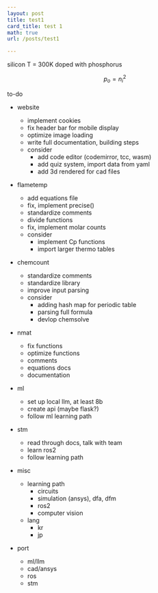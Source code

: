```yaml
---
layout: post
title: test1
card_title: test 1
math: true
url: /posts/test1

---
```


silicon
T = 300K
doped with phosphorus


$$p_o={n_i^2}$$



to-do
- website
  - implement cookies
  - fix header bar for mobile display
  - optimize image loading
  - write full documentation, building steps
  - consider
    - add code editor (codemirror, tcc, wasm)
    - add quiz system, import data from yaml
    - add 3d rendered for cad files

- flametemp
  - add equations file
  - fix, implement precise()
  - standardize comments
  - divide functions
  - fix, implement molar counts
  - consider
    - implement Cp functions
    - import larger thermo tables

- chemcount
  - standardize comments
  - standardize library
  - improve input parsing
  - consider
    - adding hash map for periodic table
    - parsing full formula
    - devlop chemsolve

- nmat
  - fix functions
  - optimize functions
  - comments
  - equations docs
  - documentation

- ml
  - set up local llm, at least 8b
  - create api (maybe flask?)
  - follow ml learning path

- stm
  - read through docs, talk with team
  - learn ros2
  - follow learning path

- misc
  - learning path
    - circuits
    - simulation (ansys), dfa, dfm
    - ros2
    - computer vision
  - lang
    - kr
    - jp

- port
  - ml/llm
  - cad/ansys
  - ros
  - stm